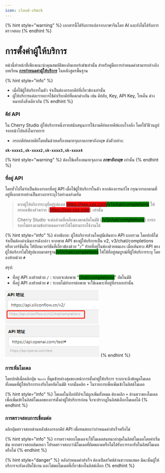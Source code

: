 ```yaml
---
icon: cloud-check
---
```


{% hint style="warning" %}
เอกสารนี้ได้รับการแปลจากภาษาจีนโดย AI และยังไม่ได้รับการตรวจสอบ
{% endhint %}

# การตั้งค่าผู้ให้บริการ

หน้านี้ทำหน้าที่เพียงแนะนำคุณสมบัติของอินเทอร์เฟซเท่านั้น สำหรับคู่มือการกำหนดค่าสามารถอ้างอิงบทเรียน **[การกำหนดค่าผู้ให้บริการ](../../../pre-basic/providers/)** ในหลักสูตรพื้นฐาน

{% hint style="info" %}
* เมื่อใช้ผู้ให้บริการในตัว จำเป็นต้องกรอกคีย์ที่เกี่ยวข้องเท่านั้น
* ผู้ให้บริการแต่ละรายอาจใช้คำเรียกคีย์ที่แตกต่างกัน เช่น คีย์ลับ, Key, API Key, โทเค็น ต่างหมายถึงสิ่งเดียวกัน
{% endhint %}

### คีย์ API
ใน Cherry Studio ผู้ให้บริการหนึ่งรายสนับสนุนการใช้งานคีย์หลายคีย์แบบโรลลิ่ง โดยใช้วิธีวนลูปจากหน้าไปหลังในรายการ
* กรอกคีย์หลายคีย์โดยคั่นด้วยเครื่องหมายจุลภาคภาษาอังกฤษ ดังตัวอย่าง:
<pre><code><strong>sk-xxxx1,sk-xxxx2,sk-xxxx3,sk-xxxx4
</strong></code></pre>

{% hint style="warning" %}
ต้องใช้เครื่องหมายจุลภาค **ภาษาอังกฤษ** เท่านั้น
{% endhint %}

### ที่อยู่ API
โดยทั่วไปไม่จำเป็นต้องกรอกที่อยู่ API เมื่อใช้ผู้ให้บริการในตัว หากต้องการแก้ไข กรุณากรอกตามที่อยู่ที่เอกสารอย่างเป็นทางการระบุไว้อย่างเคร่งครัด

> หากผู้ให้บริการระบุที่อยู่รูปแบบ <mark style="background-color:red;">https://xxx.xxx.com</mark><mark style="background-color:green;">/v1/chat/completions</mark> ให้กรอกเพียงส่วนราก (<mark style="background-color:red;">https://xxx.xxx.com</mark>) เท่านั้น
> 
> Cherry Studio จะต่อส่วนที่เหลือของพาธอัตโนมัติ (<mark style="background-color:green;">/v1/chat/completions</mark>) การกรอกไม่ตรงตามข้อกำหนดอาจทำให้ไม่สามารถใช้งานได้

{% hint style="info" %}
คำอธิบาย: ผู้ให้บริการส่วนใหญ่มีเส้นทาง API แบบรวม โดยปกติไม่จำเป็นต้องดำเนินการดังกล่าว หากพาธ API ของผู้ให้บริการเป็น v2, v3/chat/completions หรือเวอร์ชันอื่น ให้ป้อนเวอร์ชันที่เกี่ยวข้องด้วย "`/`" ท้ายที่อยู่ในช่องด้วยตนเอง เมื่อเส้นทาง API ของผู้ให้บริการไม่ใช่รูปแบบมาตรฐาน<mark style="background-color:green;">/v1/chat/completions</mark> ให้ใช้ที่อยู่สมบูรณ์ที่ผู้ให้บริการระบุ โดยลงท้ายด้วย `#`

สรุป:
* ที่อยู่ API ลงท้ายด้วย `/` : ระบบจะต่อพาธ "<mark style="background-color:green;">chat/completions</mark>" อัตโนมัติ
* ที่อยู่ API ลงท้ายด้วย `#` : ระบบไม่ทำการต่อพาธ จะใช้เฉพาะที่อยู่ที่กรอกเท่านั้น

![](<../../../.gitbook/assets/image (1) (1) (1) (1) (1) (1).png>)![](<../../../.gitbook/assets/image (15).png>)
{% endhint %}

### การเพิ่มโมเดล
โดยปกติเมื่อคลิกปุ่ม `จัดการ` ที่มุมซ้ายล่างสุดของหน้าการตั้งค่าผู้ให้บริการ ระบบจะดึงข้อมูลโมเดลทั้งหมดที่ผู้ให้บริการรองรับโดยอัตโนมัติ จากนั้นคลิก `+` ในรายการเพื่อเพิ่มเข้าในลิสต์โมเดล

{% hint style="info" %}
โมเดลในป๊อปอัปจะไม่ถูกเพิ่มทั้งหมด ต้องคลิก `+` ด้านขวาของโมเดลเพื่อเพิ่มเข้าในลิสต์โมเดลของการตั้งค่าผู้ให้บริการก่อน จึงจะปรากฏในลิสต์เลือกโมเดลได้
{% endhint %}

### การตรวจสอบการเชื่อมต่อ
คลิกปุ่มตรวจสอบด้านหลังช่องกรอกคีย์ API เพื่อทดสอบว่ากำหนดค่าสำเร็จหรือไม่

{% hint style="info" %}
การตรวจสอบโมเดลจะใช้โมเดลสนทนาล่าสุดในลิสต์โมเดลโดยค่าเริ่มต้น หากตรวจสอบล้มเหลว โปรดตรวจสอบว่ามีโมเดลที่ผิดพลาดหรือไม่ได้รับการรองรับในลิสต์โมเดลหรือไม่
{% endhint %}

{% hint style="danger" %}
หลังกำหนดค่าสำเร็จ ต้องเปิดสวิตช์ด้านขวาบนเสมอ มิฉะนั้นผู้ให้บริการจะยังคงปิดใช้งาน และไม่พบโมเดลที่เกี่ยวข้องในลิสต์เลือก
{% endhint %}